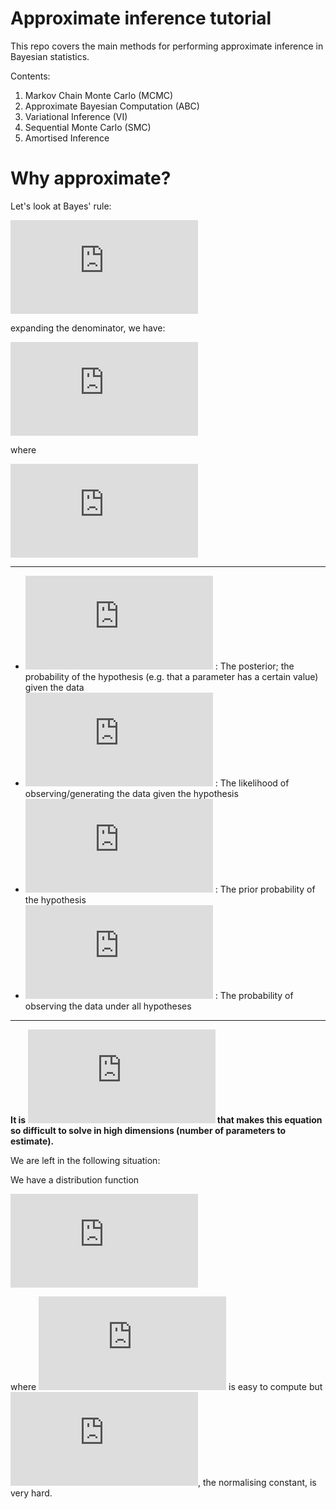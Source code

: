 # Approximate inference tutorial
This repo covers the main methods for performing approximate inference in Bayesian statistics. 

Contents:
1. Markov Chain Monte Carlo (MCMC)
2. Approximate Bayesian Computation (ABC)
3. Variational Inference (VI)
4. Sequential Monte Carlo (SMC)
5. Amortised Inference

# Why approximate?
Let's look at Bayes' rule:

![Bayes](https://latex.codecogs.com/svg.latex?p(h%7Cd)%20%3D%20%5Cfrac%7Bp(d%7Ch)p(h)%7D%7Bp(d)%7D)

expanding the denominator, we have:

![Bayes2](https://latex.codecogs.com/svg.latex?p(h%7Cd)%20%3D%20%5Cfrac%7Bp(d%7Ch)p(h)%7D%7B%5Cint%20p(d%7Ch)p(h)%5C%2Cdh%7D)

where

![evidence](https://latex.codecogs.com/svg.latex?p(d)%20%3D%20%5Cint%20p(d%7Ch)p(h)%5C%2Cdh)

---

- ![posterior](https://latex.codecogs.com/svg.latex?p(h%7Cd)) : The posterior; the probability of the hypothesis (e.g. that a parameter has a certain value) given the data  
- ![likelihood](https://latex.codecogs.com/svg.latex?p(d%7Ch)) : The likelihood of observing/generating the data given the hypothesis  
- ![prior](https://latex.codecogs.com/svg.latex?p(h)) : The prior probability of the hypothesis  
- ![marglike](https://latex.codecogs.com/svg.latex?p(d)) : The probability of observing the data under all hypotheses  

---

**It is ![p(d)](https://latex.codecogs.com/svg.latex?p(d)) that makes this equation so difficult to solve in high dimensions (number of parameters to estimate).**

We are left in the following situation:

We have a distribution function

![unnormalised](https://latex.codecogs.com/svg.latex?p(x)%20%3D%20%5Cfrac%7B1%7D%7Bnc%7D%20f(x))

where ![fx](https://latex.codecogs.com/svg.latex?f(x)) is easy to compute but ![nc](https://latex.codecogs.com/svg.latex?nc), the normalising constant, is very hard.  

